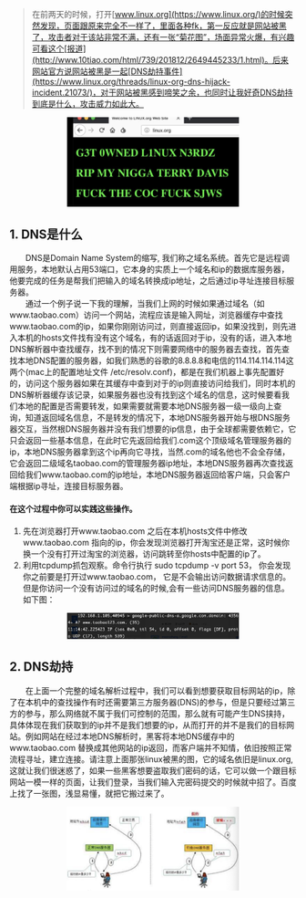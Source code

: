 > 在前两天的时候，打开[www.linux.org](https://www.linux.org/)的时候突然发现，页面跟原来完全不一样了，里面各种fk，第一反应就是网站被黑了，攻击者对于该站非常不满，还有一张“菊花图”，场面异常火爆，有兴趣可看这个[报道](http://www.10tiao.com/html/739/201812/2649445233/1.html)。后来网站官方说网站被黑是一起[DNS劫持事件](https://www.linux.org/threads/linux-org-dns-hijack-incident.21073/)，对于网站被黑感到啼笑之余，也同时让我好奇DNS劫持到底是什么，攻击威力如此大。
<div align=center><img src="https://github.com/FantasyGao/FantasyGao.github.io/blob/master/imgs/20181208_1.jpg" height="40%" width="60%"/></div>

## 1. DNS是什么
&emsp;&emsp;DNS是Domain Name System的缩写, 我们称之域名系统。首先它是远程调用服务，本地默认占用53端口，它本身的实质上一个域名和ip的数据库服务器，他要完成的任务是帮我们把输入的域名转换成ip地址，之后通过ip寻址连接目标服务器。  
&emsp;&emsp;通过一个例子说一下我的理解，当我们上网的时候如果通过域名（如www.taobao.com）访问一个网站，流程应该是输入网址，浏览器缓存中查找www.taobao.com的ip，如果你刚刚访问过，则直接返回ip，如果没找到，则先进入本机的hosts文件找有没有这个域名，有的话返回对于ip，没有的话，进入本地DNS解析器中查找缓存，找不到的情况下则需要网络中的服务器去查找，首先查找本地DNS配置的服务器，如我们熟悉的谷歌的8.8.8.8和电信的114.114.114.114这两个(mac上的配置地址文件 /etc/resolv.conf)，都是在我们机器上事先配置好的，访问这个服务器如果在其缓存中查到对于的ip则直接访问给我们，同时本机的DNS解析器缓存该记录，如果服务器也没有找到这个域名的信息，这时候要看我们本地的配置是否需要转发，如果需要就需要本地DNS服务器一级一级向上查询，知道返回域名信息，不是转发的情况下，本地DNS服务器开始与根DNS服务器交互，当然根DNS服务器并没有我们想要的ip信息，由于全球都需要依赖它，它只会返回一些基本信息，在此时它先返回给我们.com这个顶级域名管理服务器的ip，本地DNS服务器拿到这个ip再向它寻找，当然.com的域名他也不会全存储，它会返回二级域名taobao.com的管理服务器ip地址，本地DNS服务器再次查找返回给我们www.taobao.com的ip地址，本地DNS服务器返回给客户端，只会客户端根据ip寻址，连接目标服务器。
#### 在这个过程中你可以实践这些操作。
1. 先在浏览器打开www.taobao.com 之后在本机hosts文件中修改www.taobao.com 指向的ip，你会发现浏览器打开淘宝还是正常，这时候你换一个没有打开过淘宝的浏览器，访问跳转至你hosts中配置的ip了。
2. 利用tcpdump抓包观察。命令行执行 sudo tcpdump -v port 53， 你会发现你之前要是打开过www.taobao.com， 它是不会输出访问数据请求信息的。但是你访问一个没有访问过的域名的时候,会有一些访问DNS服务器的信息。如下图：
<div align=center><img src="https://github.com/FantasyGao/FantasyGao.github.io/blob/master/imgs/20181208_2.jpg" height="40%" width="60%"/></div>

## 2. DNS劫持
&emsp;&emsp;在上面一个完整的域名解析过程中，我们可以看到想要获取目标网站的ip，除了在本机中的查找操作有时还需要第三方服务器(DNS)的参与，但是只要经过第三方的参与，那么网络就不属于我们可控制的范围，那么就有可能产生DNS挟持，具体体现在我们获取到的ip并不是我们想要的ip，从而打开的并不是我们的目标网站。例如网站在经过本地DNS解析时，黑客将本地DNS缓存中的www.taobao.com 替换成其他网站的ip返回，而客户端并不知情，依旧按照正常流程寻址，建立连接。请注意上面那张linux被黑的图，它的域名依旧是linux.org,这就让我们很迷惑了，如果一些黑客想要盗取我们密码的话，它可以做一个跟目标网站一模一样的页面，让我们登录，当我们输入完密码提交的时候就中招了。百度上找了一张图，浅显易懂，就把它搬过来了。
<div align=center><img src="https://github.com/FantasyGao/FantasyGao.github.io/blob/master/imgs/20181208_3.jpg" height="40%" width="60%"/></div>
